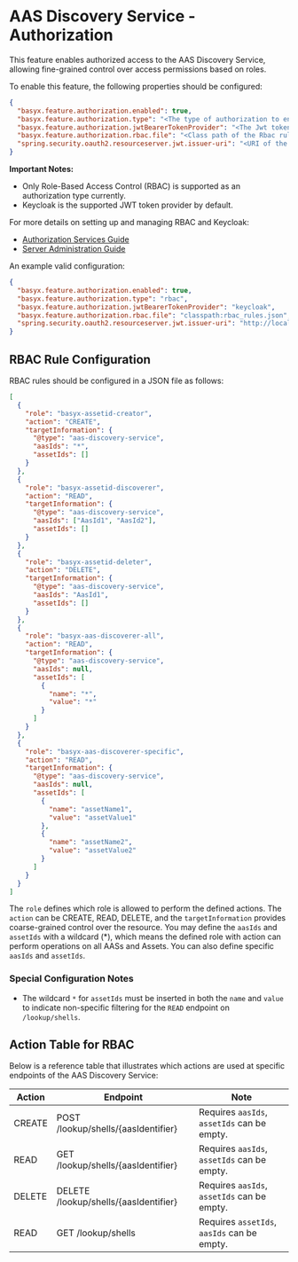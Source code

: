 # AAS Discovery Service - Authorization

This feature enables authorized access to the AAS Discovery Service, allowing fine-grained control over access permissions based on roles.

To enable this feature, the following properties should be configured:

```json
{
  "basyx.feature.authorization.enabled": true,
  "basyx.feature.authorization.type": "<The type of authorization to enable>",
  "basyx.feature.authorization.jwtBearerTokenProvider": "<The Jwt token provider>",
  "basyx.feature.authorization.rbac.file": "<Class path of the Rbac rules file if authorization type is rbac>",
  "spring.security.oauth2.resourceserver.jwt.issuer-uri": "<URI of the resource server>"
}
```

**Important Notes:**

- Only Role-Based Access Control (RBAC) is supported as an authorization type currently.
- Keycloak is the supported JWT token provider by default.

For more details on setting up and managing RBAC and Keycloak:

- [Authorization Services Guide](https://www.keycloak.org/docs/latest/authorization_services/index.html)
- [Server Administration Guide](https://www.keycloak.org/docs/latest/server_admin/#keycloak-features-and-concepts)

An example valid configuration:

```json
{
  "basyx.feature.authorization.enabled": true,
  "basyx.feature.authorization.type": "rbac",
  "basyx.feature.authorization.jwtBearerTokenProvider": "keycloak",
  "basyx.feature.authorization.rbac.file": "classpath:rbac_rules.json",
  "spring.security.oauth2.resourceserver.jwt.issuer-uri": "http://localhost:9096/realms/BaSyx"
}
```

## RBAC Rule Configuration

RBAC rules should be configured in a JSON file as follows:

```json
[
  {
    "role": "basyx-assetid-creator",
    "action": "CREATE",
    "targetInformation": {
      "@type": "aas-discovery-service",
      "aasIds": "*",
      "assetIds": []
    }
  },
  {
    "role": "basyx-assetid-discoverer",
    "action": "READ",
    "targetInformation": {
      "@type": "aas-discovery-service",
      "aasIds": ["AasId1", "AasId2"],
      "assetIds": []
    }
  },
  {
    "role": "basyx-assetid-deleter",
    "action": "DELETE",
    "targetInformation": {
      "@type": "aas-discovery-service",
      "aasIds": "AasId1",
      "assetIds": []
    }
  },
  {
    "role": "basyx-aas-discoverer-all",
    "action": "READ",
    "targetInformation": {
      "@type": "aas-discovery-service",
      "aasIds": null,
      "assetIds": [
        {
          "name": "*",
          "value": "*"
        }
      ]
    }
  },
  {
    "role": "basyx-aas-discoverer-specific",
    "action": "READ",
    "targetInformation": {
      "@type": "aas-discovery-service",
      "aasIds": null,
      "assetIds": [
        {
          "name": "assetName1",
          "value": "assetValue1"
        },
        {
          "name": "assetName2",
          "value": "assetValue2"
        }
      ]
    }
  }
]
```

The `role` defines which role is allowed to perform the defined actions. The `action` can be CREATE, READ, DELETE, and the `targetInformation` provides coarse-grained control over the resource. You may define the `aasIds` and `assetIds` with a wildcard (*), which means the defined role with action can perform operations on all AASs and Assets. You can also define specific `aasIds` and `assetIds`.

### Special Configuration Notes

- The wildcard `*` for `assetIds` must be inserted in both the `name` and `value` to indicate non-specific filtering for the `READ` endpoint on `/lookup/shells`.

## Action Table for RBAC

Below is a reference table that illustrates which actions are used at specific endpoints of the AAS Discovery Service:

| Action  | Endpoint                                | Note                           |
|---------|-----------------------------------------|--------------------------------|
| CREATE  | POST /lookup/shells/{aasIdentifier}     | Requires `aasIds`, `assetIds` can be empty. |
| READ    | GET /lookup/shells/{aasIdentifier}      | Requires `aasIds`, `assetIds` can be empty. |
| DELETE  | DELETE /lookup/shells/{aasIdentifier}   | Requires `aasIds`, `assetIds` can be empty. |
| READ    | GET /lookup/shells                      | Requires `assetIds`, `aasIds` can be empty. |
